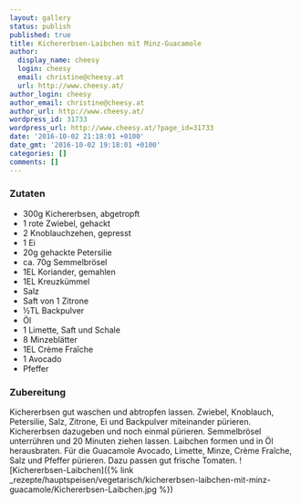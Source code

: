 ```yaml
---
layout: gallery
status: publish
published: true
title: Kichererbsen-Laibchen mit Minz-Guacamole
author:
  display_name: cheesy
  login: cheesy
  email: christine@cheesy.at
  url: http://www.cheesy.at/
author_login: cheesy
author_email: christine@cheesy.at
author_url: http://www.cheesy.at/
wordpress_id: 31733
wordpress_url: http://www.cheesy.at/?page_id=31733
date: '2016-10-02 21:18:01 +0100'
date_gmt: '2016-10-02 19:18:01 +0100'
categories: []
comments: []
---
```

### Zutaten
* 300g Kichererbsen, abgetropft
* 1 rote Zwiebel, gehackt
* 2 Knoblauchzehen, gepresst
* 1 Ei
* 20g gehackte Petersilie
* ca. 70g Semmelbrösel
* 1EL Koriander, gemahlen
* 1EL Kreuzkümmel
* Salz
* Saft von 1 Zitrone
* ½TL Backpulver
* Öl
* 1 Limette, Saft und Schale
* 8 Minzeblätter
* 1EL Crème Fraîche
* 1 Avocado
* Pfeffer
### Zubereitung
Kichererbsen gut waschen und abtropfen lassen. Zwiebel, Knoblauch, Petersilie, Salz, Zitrone, Ei und Backpulver miteinander pürieren. Kichererbsen dazugeben und noch einmal pürieren. Semmelbrösel unterrühren und 20 Minuten ziehen lassen. Laibchen formen und in Öl herausbraten. Für die Guacamole Avocado, Limette, Minze, Crème Fraîche, Salz und Pfeffer pürieren. Dazu passen gut frische Tomaten.
![Kichererbsen-Laibchen]({% link _rezepte/hauptspeisen/vegetarisch/kichererbsen-laibchen-mit-minz-guacamole/Kichererbsen-Laibchen.jpg %})
